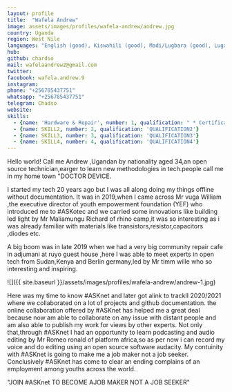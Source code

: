 ```yaml
---
layout: profile
title:  "Wafela Andrew"
image: assets/images/profiles/wafela-andrew/andrew.jpg
country: Uganda
region: West Nile
languages: "English (good), Kiswahili (good), Madi/Lugbara (good), Luganda/Lugisu (good)"
hub: 
github: chardso
mail: wafelaandrew2@gmail.com
twitter: 
facebook: wafela.andrew.9
instagram: 
phone: "+256785437751"
whatsapp: "+256785437751"
telegram: Chadso
website: 
skills:
  - {name: 'Hardware & Repair', number: 1, qualification: " * Certificate \n * Recommendation by YEF as a service provider" }
  - {name: SKILL2, number: 2, qualification: 'QUALIFICATION2'}
  - {name: SKILL3, number: 3, qualification: 'QUALIFICATION3'}
  - {name: SKILL4, number: 4, qualification: 'QUALIFICATION4'}
---
```


    
Hello world! Call me Andrew ,Ugandan by nationality aged 34,an open source technician,earger to learn new methodologies in tech.people call me in
my home town "DOCTOR DEVICE.



I started my tech 20 years ago but I was all along doing my things offline without documentation.
It was in 2019,when I came across Mr vuga William ,the executive director of youth empowerment foundation (YEF) who introduced me to #ASKotec and we carried some innovations like building led light by Mr Maliamungu Richard of rhino camp,it was so interesting as i was already familiar with materials like transistors,resistor,capacitors ,diodes etc.

A big boom was in late 2019 when we had a very big community repair cafe in adjumani at ruyo guest house ,here I was able to meet experts in open
tech from Sudan,Kenya and Berlin germany,led by Mr timm wille who so interesting and inspiring.

![]({{ site.baseurl }}/assets/images/profiles/wafela-andrew/andrew-1.jpg)

Here was my time to know #ASKnet and later got alink to trackII 2020/2021 where we collaborated on a lot of projects and github documentation. the online collaboration offered by #ASKnet has helped me a great deal because now am able to collaborate on any issue with distant people and am also able to publish my work for views by other experts.
Not only that,through #ASKnet I had an opportunity to learn podcasting and audio editing by Mr Romeo ronald of platform africa,so as per now i can record my voice and do editing using an open source software audacity.
My contuinity with #ASKnet is going to make me a job maker not a job seeker.
Conclusively #ASKnet has come to clear an ending complains of an employment among youths across the world.

"JOIN #ASKnet TO BECOME AJOB MAKER NOT A JOB SEEKER"
